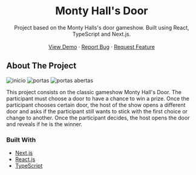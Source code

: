 <!-- PROJECT LOGO -->
<br />
<div align="center">
  <a href="https://github.com/joaodslourenco/monty-hall-door">
  </a>

<h1 align="center">Monty Hall's Door</h1>

  <p align="center">
    Project based on the Monty Halls's door gameshow. Built using React, TypeScript and Next.js. 
    <br />
    <br />
    <a href="https://monty-hall-door.vercel.app/">View Demo</a>
    ·
    <a href="https://github.com/joaodslourenco/monty-hall-door/issues">Report Bug</a>
    ·
    <a href="https://github.com/joaodslourenco/monty-hall-door/issues">Request Feature</a>
  </p>
</div>

<!-- ABOUT THE PROJECT -->
## About The Project

![inicio](https://user-images.githubusercontent.com/90736469/149568097-6c144e9c-3e9b-4316-a57c-a5922969e00b.jpg)
![portas](https://user-images.githubusercontent.com/90736469/149568121-59f6f33d-ac83-4867-8390-d3284cdca2fe.jpg)
![portas abertas](https://user-images.githubusercontent.com/90736469/149568154-5ef8653b-9dc0-4998-9a56-6a5c2729fac4.jpg)


This project consists on the classic gameshow Monty Hall's Door. The participant must choose a door to have a chance to win a prize. Once the participant chooses certain door, the host of the show opens a different door and asks if the participant still wants to stick with the first choice or change to another. Once the participant decides, the host opens the door and reveals if he is the winner.

### Built With

* [Next.js](https://nextjs.org/)
* [React.js](https://reactjs.org/)
* [TypeScript](https://typescriptlang.org/)

